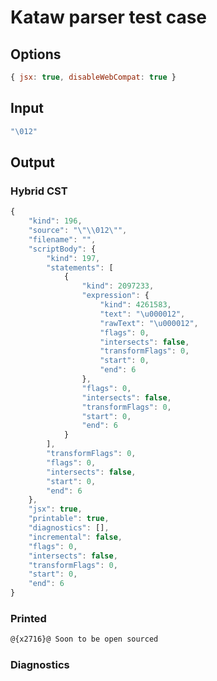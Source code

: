 # Kataw parser test case

## Options

`````js
{ jsx: true, disableWebCompat: true }
`````

## Input

`````js
"\012"
`````

## Output


### Hybrid CST


```javascript
{
    "kind": 196,
    "source": "\"\\012\"",
    "filename": "",
    "scriptBody": {
        "kind": 197,
        "statements": [
            {
                "kind": 2097233,
                "expression": {
                    "kind": 4261583,
                    "text": "\u000012",
                    "rawText": "\u000012",
                    "flags": 0,
                    "intersects": false,
                    "transformFlags": 0,
                    "start": 0,
                    "end": 6
                },
                "flags": 0,
                "intersects": false,
                "transformFlags": 0,
                "start": 0,
                "end": 6
            }
        ],
        "transformFlags": 0,
        "flags": 0,
        "intersects": false,
        "start": 0,
        "end": 6
    },
    "jsx": true,
    "printable": true,
    "diagnostics": [],
    "incremental": false,
    "flags": 0,
    "intersects": false,
    "transformFlags": 0,
    "start": 0,
    "end": 6
}
```

### Printed


```javascript
@{x2716}@ Soon to be open sourced
```

### Diagnostics


```javascript

```


